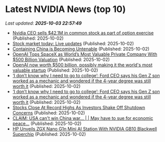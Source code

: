 # Latest NVIDIA News (top 10)
_Last updated: **2025-10-03 22:57:49**_

- [Nvidia CEO sells $42.1M in common stock as part of option exercise](https://thefly.com/permalinks/entry.php/id4207135/NVDA-Nvidia-CEO-sells-M-in-common-stock-as-part-of-option-exercise) (Published: 2025-10-02)
- [Stock market today: Live updates](https://www.cnbc.com/2025/10/02/stock-market-today-live-updates.html) (Published: 2025-10-02)
- [Containing China is Becoming Untenable](https://dailyreckoning.com/containing-china-is-becoming-untenable/) (Published: 2025-10-02)
- [OpenAI Tops SpaceX as World’s Most Valuable Private Company With $500 Billion Valuation](https://decrypt.co/342749/openai-tops-spacex-worlds-most-valuable-private-company-500-billion) (Published: 2025-10-02)
- [OpenAI now worth $500 billion, possibly making it the world's most valuable startup](https://japantoday.com/category/tech/openai-now-worth-500-billion-possibly-making-it-the-world%27s-most-valuable-startup) (Published: 2025-10-02)
- [‘I don’t know why I need to go to college’: Ford CEO says his Gen Z son worked as a mechanic and wondered if the 4-year degree was still worth it](https://fortune.com/2025/10/02/jim-farley-says-gen-z-son-worked-as-mechanic-college-degree/) (Published: 2025-10-02)
- [‘I don’t know why I need to go to college’: Ford CEO says his Gen Z son worked as a mechanic and wondered if the 4-year degree was still worth it](https://finance.yahoo.com/news/don-t-know-why-college-212822599.html) (Published: 2025-10-02)
- [Stocks Close At Record Highs As Investors Shake Off Shutdown Concerns](https://www.ibtimes.com/stocks-close-record-highs-investors-shake-off-shutdown-concerns-3785312) (Published: 2025-10-02)
- [CLAIM: USA can't win China war... | | May have to sue for economic peace...](https://www.semafor.com/article/10/02/2025/why-the-us-may-have-to-sue-for-economic-peace-with-china) (Published: 2025-10-02)
- [HP Unveils ZGX Nano G1n Mini AI Station With NVIDIA GB10 Blackwell Superchip](https://hothardware.com/news/hp-announces-zgx-nano-g1n-ai-station) (Published: 2025-10-02)
